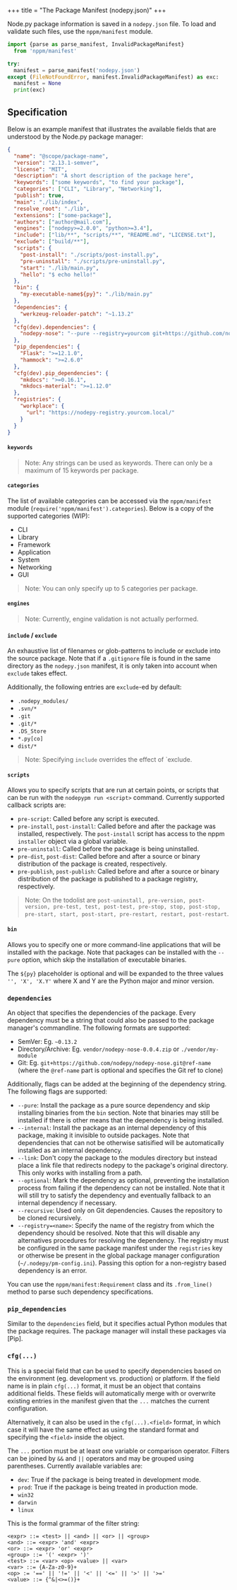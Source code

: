 +++
title = "The Package Manifest (nodepy.json)"
+++

Node.py package information is saved in a `nodepy.json` file. To load and
validate such files, use the `nppm/manifest` module.

```python
import {parse as parse_manifest, InvalidPackageManifest}
  from 'nppm/manifest'

try:
  manifest = parse_manifest('nodepy.json')
except (FileNotFoundError, manifest.InvalidPackageManifest) as exc:
  manifest = None
  print(exc)
```

  [SemVer]: http://semver.org/

## Specification

Below is an example manifest that illustrates the available fields that
are understood by the Node.py package manager:

```json
{
  "name": "@scope/package-name",
  "version": "2.13.1-semver",
  "license": "MIT",
  "description": "A short description of the package here",
  "keywords": ["some keywords", "to find your package"],
  "categories": ["CLI", "Library", "Networking"],
  "publish": true,
  "main": "./lib/index",
  "resolve_root": "./lib",
  "extensions": ["some-package"],
  "authors": ["author@mail.com"],
  "engines": ["nodepy>=2.0.0", "python>=3.4"],
  "include": ["lib/**", "scripts/**", "README.md", "LICENSE.txt"],
  "exclude": ["build/**"],
  "scripts": {
    "post-install": "./scripts/post-install.py",
    "pre-uninstall": "./scripts/pre-uninstall.py",
    "start": "./lib/main.py",
    "hello": "$ echo hello!"
  },
  "bin": {
    "my-executable-name${py}": "./lib/main.py"
  },
  "dependencies": {
    "werkzeug-reloader-patch": "~1.13.2"
  },
  "cfg(dev).dependencies": {
    "nodepy-nose": "--pure --registry=yourcom git+https://github.com/nodepy/nodepy-nose.git@v0.0.4"
  },
  "pip_dependencies": {
    "Flask": ">=12.1.0",
    "hammock": ">=2.6.0"
  },
  "cfg(dev).pip_dependencies": {
    "mkdocs": ">=0.16.1",
    "mkdocs-material": ">=1.12.0"
  },
  "registries": {
    "workplace": {
      "url": "https://nodepy-registry.yourcom.local/"
    }
  }
}
```

#### `keywords`

> Note: Any strings can be used as keywords. There can only be a maximum of
> 15 keywords per package.

#### `categories`

The list of available categories can be accessed via the `nppm/manifest`
module (`require('nppm/manifest').categories`). Below is a copy of the
supported categories (WIP):

* CLI
* Library
* Framework
* Application
* System
* Networking
* GUI

> Note: You can only specify up to 5 categories per package.

#### `engines`

> Note: Currently, engine validation is not actually performed.

#### `include` / `exclude`

An exhaustive list of filenames or glob-patterns to include or exclude
into the source package. Note that if a `.gitignore` file is found in
the same directory as the `nodepy.json` manifest, it is only taken into
account when `exclude` takes effect.

Additionally, the following entries are `exclude`-ed by default:

* `.nodepy_modules/`
* `.svn/*`
* `.git`
* `.git/*`
* `.DS_Store`
* `*.py[co]`
* `dist/*`

> Note: Specifying `include` overrides the effect of `exclude.

#### `scripts`

Allows you to specify scripts that are run at certain points, or scripts that
can be run with the `nodepypm run <script>` command. Currently supported
callback scripts are:

* `pre-script`: Called before any script is executed.
* `pre-install`, `post-install`: Called before and after the package was
  installed, respectively. The `post-install` script has access to the
  nppm `installer` object via a global variable.
* `pre-uninstall`: Called before the package is being uninstalled.
* `pre-dist`, `post-dist`: Called before and after a source or binary
  distribution of the package is created, respectively.
* `pre-publish`, `post-publish`: Called before and after a source or binary
  distribution of the package is published to a package registry, respectively.

> Note: On the todolist are `post-uninstall, pre-version, post-version,
> pre-test, test, post-test, pre-stop, stop, post-stop, pre-start, start,
> post-start, pre-restart, restart, post-restart`.

#### `bin`

Allows you to specify one or more command-line applications that will be
installed with the package. Note that packages can be installed with the
`--pure` option, which skip the installation of executable binaries.

The `${py}` placeholder is optional and will be expanded to the three
values `'', 'X', 'X.Y'` where X and Y are the Python major and minor
version.

### `dependencies`

An object that specifies the dependencies of the package. Every dependency
must be a string that could also be passed to the package manager's
commandline. The following formats are supported:

* SemVer: Eg. `~0.13.2`
* Directory/Archive: Eg. `vendor/nodepy-nose-0.0.4.zip` or `./vendor/my-module`
* Git: Eg. `git+https://github.com/nodepy/nodepy-nose.git@ref-name` (where
  the `@ref-name` part is optional and specifies the Git ref to clone)

Additionally, flags can be added at the beginning of the dependency string.
The following flags are supported:

* `--pure`: Install the package as a pure source dependency and skip
  installing binaries from the `bin` section. Note that binaries may 
  still be installed if there is other means that the dependency is
  being installed.
* `--internal`: Install the package as an internal dependency of this
  package, making it invisible to outside packages. Note that dependencies
  that can not be otherwise satisified will be automatically installed as
  an internal dependency.
* `--link`: Don't copy the package to the modules directory but instead place
  a link file that redirects nodepy to the package's original directory. This
  only works with installing from a path.
* `--optional`: Mark the dependency as optional, preventing the installation
  process from failing if the dependency can not be installed. Note that it
  will still try to satisfy the dependency and eventually fallback to an
  internal dependency if necessary.
* `--recursive`: Used only on Git dependencies. Causes the repository to be
  cloned recursively.
* `--registry=<name>`: Specify the name of the registry from which the
  dependency should be resolved. Note that this will disable any alternatives
  procedures for resolving the dependency. The registry must be configured in
  the same package manifest under the `registries` key or otherwise be present
  in the global package manager configuration (`~/.nodepy/pm-config.ini`).
  Passing this option for a non-registry based dependency is an error.

You can use the `nppm/manifest:Requirement` class and its `.from_line()`
method to parse such dependency specifications.

### `pip_dependencies`

Similar to the `dependencies` field, but it specifies actual Python modules
that the package requires. The package manager will install these packages
via [Pip].

### `cfg(...)`

This is a special field that can be used to specify dependencies based on
the environment (eg. development vs. production) or platform. If the field
name is in plain `cfg(...)` format, it must be an object that contains
additional fields. These fields will automatically merge with or overwrite
existing entries in the manifest given that the `...` matches the current
configuration.

Alternatively, it can also be used in the `cfg(...).<field>` format, in 
which case it will have the same effect as using the standard format and
specifying the `<field>` inside the object.

The `...` portion must be at least one variable or comparison operator. Filters
can be joined by `&&` and `||` operators and may be grouped using parentheses.
Currently available variables are:

* `dev`: True if the package is being treated in development mode.
* `prod`: True if the package is being treated in production mode.
* `win32`
* `darwin`
* `linux`

This is the formal grammar of the filter string:

    <expr> ::= <test> || <and> || <or> || <group>
    <and> ::= <expr> 'and' <expr>
    <or> ::= <expr> 'or' <expr>
    <group> ::= '(' <expr> ')'
    <test> ::= <var> <op> <value> || <var>
    <var> ::= {A-Za-z0-9}+
    <op> := '==' || '!=' || '<' || '<=' || '>' || '>='
    <value> ::= {^&|<>=()}+
